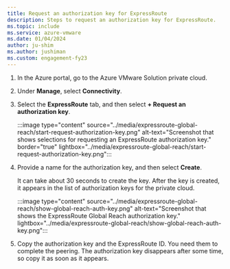 ```yaml
---
title: Request an authorization key for ExpressRoute
description: Steps to request an authorization key for ExpressRoute.
ms.topic: include
ms.service: azure-vmware
ms.date: 01/04/2024
author: ju-shim
ms.author: jushiman
ms.custom: engagement-fy23
---
```


<!-- used in tutorial-expressroute-global-reach-private-cloud.md and create-ipsec-tunnel.md -->

1. In the Azure portal, go to the Azure VMware Solution private cloud.

1. Under **Manage**, select **Connectivity**.

1. Select the **ExpressRoute** tab, and then select **+ Request an authorization key**.

   :::image type="content" source="../media/expressroute-global-reach/start-request-authorization-key.png" alt-text="Screenshot that shows selections for requesting an ExpressRoute authorization key." border="true" lightbox="../media/expressroute-global-reach/start-request-authorization-key.png":::

1. Provide a name for the authorization key, and then select **Create**.

   It can take about 30 seconds to create the key. After the key is created, it appears in the list of authorization keys for the private cloud.

   :::image type="content" source="../media/expressroute-global-reach/show-global-reach-auth-key.png" alt-text="Screenshot that shows the ExpressRoute Global Reach authorization key." lightbox="../media/expressroute-global-reach/show-global-reach-auth-key.png":::

1. Copy the authorization key and the ExpressRoute ID. You need them to complete the peering. The authorization key disappears after some time, so copy it as soon as it appears.
